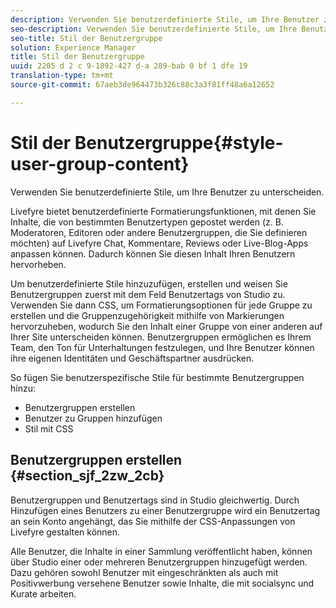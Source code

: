 ```yaml
---
description: Verwenden Sie benutzerdefinierte Stile, um Ihre Benutzer zu unterscheiden.
seo-description: Verwenden Sie benutzerdefinierte Stile, um Ihre Benutzer zu unterscheiden.
seo-title: Stil der Benutzergruppe
solution: Experience Manager
title: Stil der Benutzergruppe
uuid: 2205 d 2 c 9-1892-427 d-a 289-bab 0 bf 1 dfe 19
translation-type: tm+mt
source-git-commit: 67aeb3de964473b326c88c3a3f81ff48a6a12652

---
```



# Stil der Benutzergruppe{#style-user-group-content}

Verwenden Sie benutzerdefinierte Stile, um Ihre Benutzer zu unterscheiden.

Livefyre bietet benutzerdefinierte Formatierungsfunktionen, mit denen Sie Inhalte, die von bestimmten Benutzertypen gepostet werden (z. B. Moderatoren, Editoren oder andere Benutzergruppen, die Sie definieren möchten) auf Livefyre Chat, Kommentare, Reviews oder Live-Blog-Apps anpassen können. Dadurch können Sie diesen Inhalt Ihren Benutzern hervorheben.

Um benutzerdefinierte Stile hinzuzufügen, erstellen und weisen Sie Benutzergruppen zuerst mit dem Feld Benutzertags von Studio zu. Verwenden Sie dann CSS, um Formatierungsoptionen für jede Gruppe zu erstellen und die Gruppenzugehörigkeit mithilfe von Markierungen hervorzuheben, wodurch Sie den Inhalt einer Gruppe von einer anderen auf Ihrer Site unterscheiden können. Benutzergruppen ermöglichen es Ihrem Team, den Ton für Unterhaltungen festzulegen, und Ihre Benutzer können ihre eigenen Identitäten und Geschäftspartner ausdrücken.

So fügen Sie benutzerspezifische Stile für bestimmte Benutzergruppen hinzu:

* Benutzergruppen erstellen
* Benutzer zu Gruppen hinzufügen
* Stil mit CSS

## Benutzergruppen erstellen {#section_sjf_2zw_2cb}

Benutzergruppen und Benutzertags sind in Studio gleichwertig. Durch Hinzufügen eines Benutzers zu einer Benutzergruppe wird ein Benutzertag an sein Konto angehängt, das Sie mithilfe der CSS-Anpassungen von Livefyre gestalten können.

Alle Benutzer, die Inhalte in einer Sammlung veröffentlicht haben, können über Studio einer oder mehreren Benutzergruppen hinzugefügt werden. Dazu gehören sowohl Benutzer mit eingeschränkten als auch mit Positivwerbung versehene Benutzer sowie Inhalte, die mit socialsync und Kurate arbeiten.
